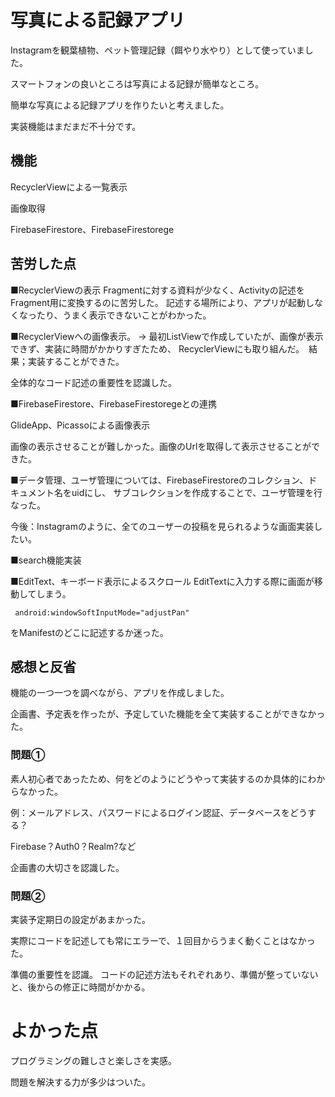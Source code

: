 # 写真による記録アプリ

Instagramを観葉植物、ペット管理記録（餌やり水やり）として使っていました。

スマートフォンの良いところは写真による記録が簡単なところ。

簡単な写真による記録アプリを作りたいと考えました。

実装機能はまだまだ不十分です。

## 機能

RecyclerViewによる一覧表示

画像取得

FirebaseFirestore、FirebaseFirestorege


## 苦労した点
■RecyclerViewの表示
Fragmentに対する資料が少なく、Activityの記述をFragment用に変換するのに苦労した。
記述する場所により、アプリが起動しなくなったり、うまく表示できないことがわかった。

■RecyclerViewへの画像表示。
→ 最初ListViewで作成していたが、画像が表示できず、実装に時間がかかりすぎたため、
RecyclerViewにも取り組んだ。　結果；実装することができた。

全体的なコード記述の重要性を認識した。


■FirebaseFirestore、FirebaseFirestoregeとの連携

GlideApp、Picassoによる画像表示

画像の表示させることが難しかった。画像のUrlを取得して表示させることができた。

■データ管理、ユーザ管理については、FirebaseFirestoreのコレクション、ドキュメント名をuidにし、
サブコレクションを作成することで、ユーザ管理を行なった。

今後：Instagramのように、全てのユーザーの投稿を見られるような画面実装したい。

■search機能実装

■EditText、キーボード表示によるスクロール
EditTextに入力する際に画面が移動してしまう。

```
 android:windowSoftInputMode="adjustPan" 
```
をManifestのどこに記述するか迷った。

## 感想と反省
機能の一つ一つを調べながら、アプリを作成しました。

企画書、予定表を作ったが、予定していた機能を全て実装することができなかった。

### 問題① 

素人初心者であったため、何をどのようにどうやって実装するのか具体的にわからなかった。

例：メールアドレス、パスワードによるログイン認証、データベースをどうする？

Firebase？Auth0？Realm?など

企画書の大切さを認識した。

### 問題② 

実装予定期日の設定があまかった。

実際にコードを記述しても常にエラーで、１回目からうまく動くことはなかった。

準備の重要性を認識。 コードの記述方法もそれぞれあり、準備が整っていないと、後からの修正に時間がかかる。


# よかった点
プログラミングの難しさと楽しさを実感。

問題を解決する力が多少はついた。
